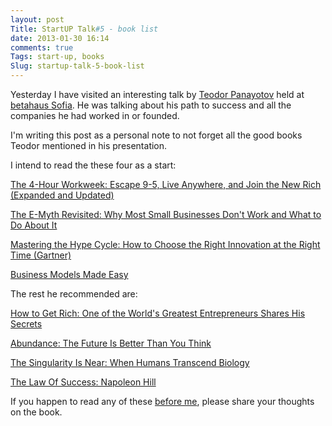 ```yaml
---
layout: post
Title: StartUP Talk#5 - book list
date: 2013-01-30 16:14
comments: true
Tags: start-up, books
Slug: startup-talk-5-book-list
---
```


Yesterday I have visited an interesting talk by
[Teodor Panayotov](http://www.linkedin.com/in/tpanayotov) held at
[betahaus Sofia](http://www.betahaus.bg/). He was talking about his
path to success and all the companies he had worked in or founded.

I'm writing this post as a personal note to not forget all the good books
Teodor mentioned in his presentation.

I intend to read the these four as a start:


<a href="http://www.amazon.com/gp/product/0307465357/ref=as_li_ss_tl?ie=UTF8&camp=1789&creative=390957&creativeASIN=0307465357&linkCode=as2&tag=atodorovorg-20">The 4-Hour Workweek: Escape 9-5, Live Anywhere, and Join the New Rich (Expanded and Updated)</a><img src="http://www.assoc-amazon.com/e/ir?t=atodorovorg-20&l=as2&o=1&a=0307465357" width="1" height="1" border="0" alt="" style="border:none !important; margin:0px !important;" />

<a href="http://www.amazon.com/gp/product/0887307280/ref=as_li_ss_tl?ie=UTF8&camp=1789&creative=390957&creativeASIN=0887307280&linkCode=as2&tag=atodorovorg-20">The E-Myth Revisited: Why Most Small Businesses Don't Work and What to Do About It</a><img src="http://www.assoc-amazon.com/e/ir?t=atodorovorg-20&l=as2&o=1&a=0887307280" width="1" height="1" border="0" alt="" style="border:none !important; margin:0px !important;" />

<a href="http://www.amazon.com/gp/product/1422121100/ref=as_li_ss_tl?ie=UTF8&camp=1789&creative=390957&creativeASIN=1422121100&linkCode=as2&tag=atodorovorg-20">Mastering the Hype Cycle: How to Choose the Right Innovation at the Right Time (Gartner)</a><img src="http://www.assoc-amazon.com/e/ir?t=atodorovorg-20&l=as2&o=1&a=1422121100" width="1" height="1" border="0" alt="" style="border:none !important; margin:0px !important;" />

<a href="http://www.amazon.com/gp/product/1599180413/ref=as_li_ss_tl?ie=UTF8&camp=1789&creative=390957&creativeASIN=1599180413&linkCode=as2&tag=atodorovorg-20">Business Models Made Easy</a><img src="http://www.assoc-amazon.com/e/ir?t=atodorovorg-20&l=as2&o=1&a=1599180413" width="1" height="1" border="0" alt="" style="border:none !important; margin:0px !important;" />



The rest he recommended are:

<a href="http://www.amazon.com/gp/product/1591842719/ref=as_li_ss_tl?ie=UTF8&camp=1789&creative=390957&creativeASIN=1591842719&linkCode=as2&tag=atodorovorg-20">How to Get Rich: One of the World's Greatest Entrepreneurs Shares His Secrets</a><img src="http://www.assoc-amazon.com/e/ir?t=atodorovorg-20&l=as2&o=1&a=1591842719" width="1" height="1" border="0" alt="" style="border:none !important; margin:0px !important;" />

<a href="http://www.amazon.com/gp/product/1451614217/ref=as_li_ss_tl?ie=UTF8&camp=1789&creative=390957&creativeASIN=1451614217&linkCode=as2&tag=atodorovorg-20">Abundance: The Future Is Better Than You Think</a><img src="http://www.assoc-amazon.com/e/ir?t=atodorovorg-20&l=as2&o=1&a=1451614217" width="1" height="1" border="0" alt="" style="border:none !important; margin:0px !important;" />

<a href="http://www.amazon.com/gp/product/0143037889/ref=as_li_ss_tl?ie=UTF8&camp=1789&creative=390957&creativeASIN=0143037889&linkCode=as2&tag=atodorovorg-20">The Singularity Is Near: When Humans Transcend Biology</a><img src="http://www.assoc-amazon.com/e/ir?t=atodorovorg-20&l=as2&o=1&a=0143037889" width="1" height="1" border="0" alt="" style="border:none !important; margin:0px !important;" />

<a href="http://www.amazon.com/gp/product/1440428433/ref=as_li_ss_tl?ie=UTF8&camp=1789&creative=390957&creativeASIN=1440428433&linkCode=as2&tag=atodorovorg-20">The Law Of Success: Napoleon Hill</a><img src="http://www.assoc-amazon.com/e/ir?t=atodorovorg-20&l=as2&o=1&a=1440428433" width="1" height="1" border="0" alt="" style="border:none !important; margin:0px !important;" />

If you happen to read any of these [before me](http://www.goodreads.com/review/list/16191345-alexander-todorov?shelf=to-read),
please share your thoughts on the book.
